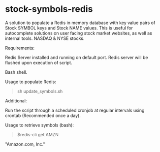 # stock-symbols-redis

A solution to populate a Redis in memory database with key value pairs of Stock SYMBOL keys and Stock NAME values. This is useful
for autocomplete solutions on user facing stock market websites, as well as internal tools. NASDAQ & NYSE stocks.

Requirements: 

Redis Server installed and running on default port. Redis server will be flushed upon execution of script.

Bash shell. 


Usage to populate Redis:

> sh update_symbols.sh


Additional:

Run the script through a scheduled cronjob at regular intervals using crontab (Recommended once a day).


Usage to retrieve symbols (bash):

> $redis-cli get AMZN

"Amazon.com, Inc."

